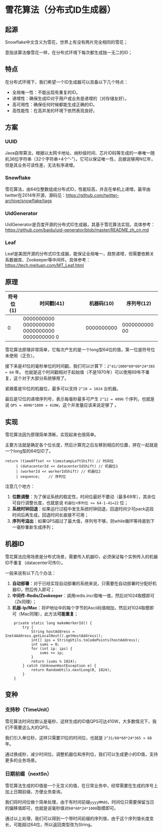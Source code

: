 # 雪花算法（分布式ID生成器）

## 起源
Snowflake中文含义为雪花，世界上有没有两片完全相同的雪花；

意指该算法像雪花一样，在分布式环境下每次都生成独一无二的ID；

## 特点
在分布式环境下，我们希望一个ID生成器可以具备以下几个特点：

* 全局唯一性：不能出现有重复的ID。
* 递增性：确保生成ID对于用户或业务是递增的（对存储友好）。
* 高可用性：确保任何时候都能生成正确的ID。
* 高性能性：在高并发的环境下依然表现良好。

## 方案

### UUID
Java自带算法，根据以太网卡地址、纳秒级时间、芯片ID码等生成的一串唯一随机36位字符串（32个字符串+4个“-”）。它可以保证唯一性，且据说够用N亿年，但是其业务可读性差，无法有序递增。

### Snowflake
雪花算法，由64位整数组成分布式ID，性能较高，并且在单机上递增。最早由twitter在2014年开源，源码见：https://github.com/twitter-archive/snowflake/tags

### UidGenerator
UidGenerator是百度开源的分布式ID生成器，其基于雪花算法实现。具体参考：https://github.com/baidu/uid-generator/blob/master/README.zh_cn.md

### Leaf
Leaf是美团开源的分布式ID生成器，能保证全局唯一，趋势递增，但需要依赖关系数据库、Zookeeper等中间件。具体参考：https://tech.meituan.com/MT_Leaf.html

## 原理
| 符号位(1) |                  时间戳(41)                   | 机器码(10) |  序列号(12)   |
|-----------|-----------------------------------------------|------------|---------------|
|         0 | 0000000000 0000000000 0000000000 0000000000 0 | 0000000000 | 0000000000 00 |

雪花算法原理非常简单，它每次产生的是一个long型64位的值，第一位是符号位未使用（正负）。

接下来是41位的毫秒单位的时间戳，我们可以计算下：`2^41/1000*60*60*24*365 ≈ 69` 年。
也就是这个时间戳相对于起始值（不是1970年）可以使用69年不重复，这个对于大部分系统够用了。

紧跟着是10位的机器位，最多可以支持 `2^10 = 1024` 台机器。

最后是12位的递增序列号，表示每毫秒最多可产生 `2^12 = 4096` 个序列，也就是说 `QPS = 4096*1000 ≈ 410W`，这个并发量应该来说足够了 。

## 实现
雪花算法因为原理简单清晰，实现起来也很简单。

主要方法就是确定各个位长度，然后计算完之后左移到相应的位置，拼在一起就是一个long型的64位ID了。
```
return (timeOffset << timestampLeftShift) // 时间位
     | (datacenterId << datacenterIdShift) // 机器位1
     | (workerId << workerIdShift) // 机器位2
     | sequence;	// 序列位
```

注意几个地方：
1. **位数调整**：为了保证系统的稳定性，时间位最好不要动（最多69年），其余位可自行调整长度，也就是说 `机器位+序列位 <= 64-1-41=22` 位；
2. **系统时钟回退**：如果运行过程中发生系统时钟回退，回退时间少可pack这段时间后再生成，回退时间长直接不可用；
3. **序列号溢出**：如果QPS超过了最大值，序列号不够，则while循环等待直到下一毫秒重新生成序列；

## 机器ID
雪花算法应用场景是分布式场景，需要传入机器ID，必须保证每个实例传入的机器ID不重复（datacenter可传0）。

一般来说有以下几个办法：
1. **自动部署**：对于已经实现自动部署的系统来说，只需要在自动部署时分配好机器ID，然后传入即可；
2. **中间件-Redis/Zookeeper**：调用redis.incr取唯一值，然后对1024取模即可（Zk同理）；
3. **机器-Ip/Mac**：将IP地址中的每个字节的Ascii码值相加，然后对1024取模即可（Mac同理），此方法**可能重复**；
```
    private static long makeWorkerId() {
        try {
            String hostAddress = Inet4Address.getLocalHost().getHostAddress();
            int[] ips = StringUtils.toCodePoints(hostAddress);
            int sums = 0;
            for (int ip: ips) {
                sums += ip;
            }
            return (sums % 1024);
        } catch (UnknownHostException e) {
            return RandomUtils.nextLong(0, 1024);
        }
    }
```

## 变种

### 支持秒（TimeUnit）
雪花算法时间位默认是毫秒，这样生成的ID值QPS可达410W，大多数情况下，我们不需要这么大的QPS。

我们引入单位秒，这样只需要31位的时间位，也就是 `2^31/60*60*24*365 ≈ 68` 年。

通过换成秒，减少时间位，调整机器位和序列位，我们可以生成更小的ID值，支持更多的业务场景。

### 日期前缀（nextSn）

雪花算法生成的ID值是一个无含义的值，在日常业务中，经常需要在生成的序号上加上日期前缀，方便业务查询。

我们将时间位做个简单处理，由于有时间前缀`yyyyMMdd`，时间位只需要保留当日的偏移值即可，也就是说毫秒值对`60*60*24*1000`取模即可。

通过以上处理，我们可以得到一个带时间前缀的序列值，由于这个序列值长度变长，可能超过64位，所以返回类型改为String。
